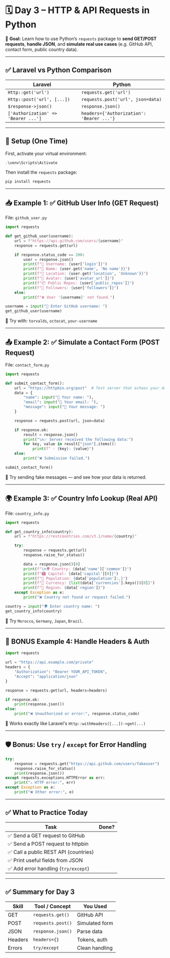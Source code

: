 # 🗓️ **Day 3 – HTTP & API Requests in Python**

🎯 **Goal:** Learn how to use Python’s `requests` package to **send GET/POST requests**, **handle JSON**, and **simulate real use cases** (e.g. GitHub API, contact form, public country data).

---

## ✅ Laravel vs Python Comparison

| Laravel                             | Python                                    |
| ----------------------------------- | ----------------------------------------- |
| `Http::get('url')`                  | `requests.get('url')`                     |
| `Http::post('url', [...])`          | `requests.post('url', json=data)`         |
| `$response->json()`                 | `response.json()`                         |
| `['Authorization' => 'Bearer ...']` | `headers={'Authorization': 'Bearer ...'}` |

---

## 🔧 Setup (One Time)

First, activate your virtual environment:

```powershell
.\venv\Scripts\Activate
```

Then install the `requests` package:

```bash
pip install requests
```

---

## 📥 Example 1: ✅ GitHub User Info (GET Request)

File: `github_user.py`

```python
import requests

def get_github_user(username):
    url = f"https://api.github.com/users/{username}"
    response = requests.get(url)

    if response.status_code == 200:
        user = response.json()
        print(f"👤 Username: {user['login']}")
        print(f"📛 Name: {user.get('name', 'No name')}")
        print(f"📍 Location: {user.get('location', 'Unknown')}")
        print(f"📸 Avatar: {user['avatar_url']}")
        print(f"📦 Public Repos: {user['public_repos']}")
        print(f"👥 Followers: {user['followers']}")
    else:
        print(f"❌ User '{username}' not found.")

username = input("🔎 Enter GitHub username: ")
get_github_user(username)
```

🧪 Try with: `torvalds`, `octocat`, `your-username`

---

## 📤 Example 2: ✅ Simulate a Contact Form (POST Request)

File: `contact_form.py`

```python
import requests

def submit_contact_form():
    url = "https://httpbin.org/post"  # Test server that echoes your data
    data = {
        "name": input("👤 Your name: "),
        "email": input("📧 Your email: "),
        "message": input("💬 Your message: ")
    }

    response = requests.post(url, json=data)

    if response.ok:
        result = response.json()
        print("\n✅ Server received the following data:")
        for key, value in result["json"].items():
            print(f" - {key}: {value}")
    else:
        print("❌ Submission failed.")

submit_contact_form()
```

🧪 Try sending fake messages — and see how your data is returned.

---

## 🌍 Example 3: ✅ Country Info Lookup (Real API)

File: `country_info.py`

```python
import requests

def get_country_info(country):
    url = f"https://restcountries.com/v3.1/name/{country}"

    try:
        response = requests.get(url)
        response.raise_for_status()

        data = response.json()[0]
        print(f"\n🌍 Country: {data['name']['common']}")
        print(f"🏙️ Capital: {data['capital'][0]}")
        print(f"👥 Population: {data['population']:,}")
        print(f"💱 Currency: {list(data['currencies'].keys())[0]}")
        print(f"📍 Region: {data['region']}")
    except Exception as e:
        print("❌ Country not found or request failed.")

country = input("🌍 Enter country name: ")
get_country_info(country)
```

🧪 Try `Morocco`, `Germany`, `Japan`, `Brazil`.

---

## 🧪 BONUS Example 4: Handle Headers & Auth

```python
import requests

url = "https://api.example.com/private"
headers = {
    "Authorization": "Bearer YOUR_API_TOKEN",
    "Accept": "application/json"
}

response = requests.get(url, headers=headers)

if response.ok:
    print(response.json())
else:
    print("❌ Unauthorized or error:", response.status_code)
```

🔐 Works exactly like Laravel's `Http::withHeaders([...])->get(...)`

---

## 🛡️ Bonus: Use `try` / `except` for Error Handling

```python
try:
    response = requests.get("https://api.github.com/users/fakeuser")
    response.raise_for_status()
    print(response.json())
except requests.exceptions.HTTPError as err:
    print("⚠️ HTTP error:", err)
except Exception as e:
    print("❌ Other error:", e)
```

---

## ✅ What to Practice Today

| Task                                 | Done? |
| ------------------------------------ | ----- |
| ✅ Send a GET request to GitHub       |       |
| ✅ Send a POST request to httpbin     |       |
| ✅ Call a public REST API (countries) |       |
| ✅ Print useful fields from JSON      |       |
| ✅ Add error handling (`try/except`)  |       |

---

## ✅ Summary for Day 3

| Skill   | Tool / Concept    | You Used       |
| ------- | ----------------- | -------------- |
| GET     | `requests.get()`  | GitHub API     |
| POST    | `requests.post()` | Simulated form |
| JSON    | `response.json()` | Parse data     |
| Headers | `headers={}`      | Tokens, auth   |
| Errors  | `try/except`      | Clean handling |
